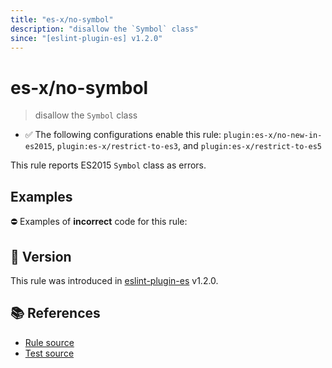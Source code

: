 ```yaml
---
title: "es-x/no-symbol"
description: "disallow the `Symbol` class"
since: "[eslint-plugin-es] v1.2.0"
---
```


# es-x/no-symbol
> disallow the `Symbol` class

- ✅ The following configurations enable this rule: `plugin:es-x/no-new-in-es2015`, `plugin:es-x/restrict-to-es3`, and `plugin:es-x/restrict-to-es5`

This rule reports ES2015 `Symbol` class as errors.

## Examples

⛔ Examples of **incorrect** code for this rule:

<eslint-playground type="bad" code="/*eslint es-x/no-symbol: error */
let s = Symbol(&quot;s&quot;)
" />

## 🚀 Version

This rule was introduced in [eslint-plugin-es] v1.2.0.

[eslint-plugin-es]: https://github.com/mysticatea/eslint-plugin-es

## 📚 References

- [Rule source](https://github.com/ota-meshi/eslint-plugin-es-x/blob/master/lib/rules/no-symbol.js)
- [Test source](https://github.com/ota-meshi/eslint-plugin-es-x/blob/master/tests/lib/rules/no-symbol.js)
